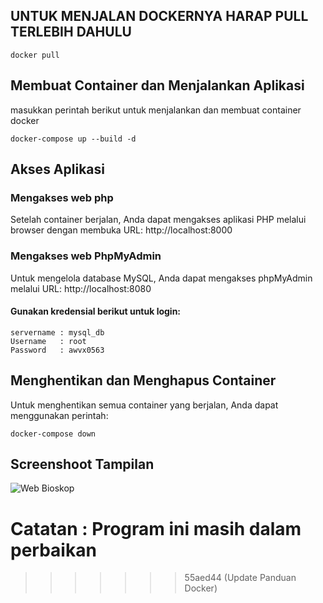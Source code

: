 
## UNTUK MENJALAN DOCKERNYA HARAP PULL TERLEBIH DAHULU
```
docker pull
```

## Membuat Container dan Menjalankan Aplikasi
masukkan perintah berikut untuk menjalankan dan membuat container docker
```
docker-compose up --build -d
```
## Akses Aplikasi

### Mengakses web php
Setelah container berjalan, Anda dapat mengakses aplikasi PHP melalui browser dengan membuka URL: http://localhost:8000

### Mengakses web PhpMyAdmin
Untuk mengelola database MySQL, Anda dapat mengakses phpMyAdmin melalui URL: http://localhost:8080

#### Gunakan kredensial berikut untuk login:
    servername : mysql_db
    Username   : root
    Password   : awvx0563


## Menghentikan dan Menghapus Container
Untuk menghentikan semua container yang berjalan, Anda dapat menggunakan perintah:
```
docker-compose down
```


## Screenshoot Tampilan
![Web Bioskop](https://drive.google.com/uc?id=1_Qdz-x8PYkoCDyzSY4bBr21yD8o5lkw6)

# Catatan : Program ini masih dalam perbaikan
>>>>>>> 55aed44 (Update Panduan Docker)
